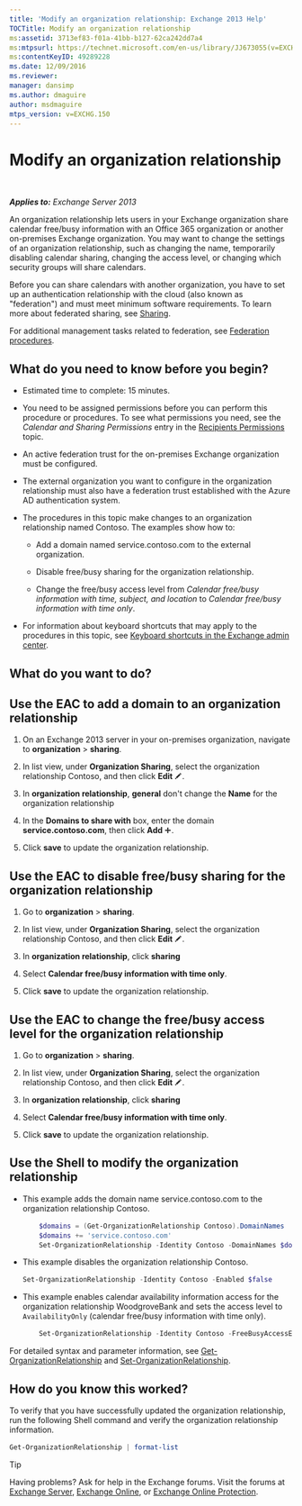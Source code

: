 ```yaml
---
title: 'Modify an organization relationship: Exchange 2013 Help'
TOCTitle: Modify an organization relationship
ms:assetid: 3713ef83-f01a-41bb-b127-62ca242dd7a4
ms:mtpsurl: https://technet.microsoft.com/en-us/library/JJ673055(v=EXCHG.150)
ms:contentKeyID: 49289228
ms.date: 12/09/2016
ms.reviewer: 
manager: dansimp
ms.author: dmaguire
author: msdmaguire
mtps_version: v=EXCHG.150
---
```


# Modify an organization relationship

 

_**Applies to:** Exchange Server 2013_


An organization relationship lets users in your Exchange organization share calendar free/busy information with an Office 365 organization or another on-premises Exchange organization. You may want to change the settings of an organization relationship, such as changing the name, temporarily disabling calendar sharing, changing the access level, or changing which security groups will share calendars.

Before you can share calendars with another organization, you have to set up an authentication relationship with the cloud (also known as "federation") and must meet minimum software requirements. To learn more about federated sharing, see [Sharing](sharing-exchange-2013-help.md).

For additional management tasks related to federation, see [Federation procedures](federation-procedures-exchange-2013-help.md).

## What do you need to know before you begin?

  - Estimated time to complete: 15 minutes.

  - You need to be assigned permissions before you can perform this procedure or procedures. To see what permissions you need, see the *Calendar and Sharing Permissions* entry in the [Recipients Permissions](recipients-permissions-exchange-2013-help.md) topic.

  - An active federation trust for the on-premises Exchange organization must be configured.

  - The external organization you want to configure in the organization relationship must also have a federation trust established with the Azure AD authentication system.

  - The procedures in this topic make changes to an organization relationship named Contoso. The examples show how to:
    
      - Add a domain named service.contoso.com to the external organization.
    
      - Disable free/busy sharing for the organization relationship.
    
      - Change the free/busy access level from *Calendar free/busy information with time, subject, and location* to *Calendar free/busy information with time only*.

  - For information about keyboard shortcuts that may apply to the procedures in this topic, see [Keyboard shortcuts in the Exchange admin center](keyboard-shortcuts-in-the-exchange-admin-center-2013-help.md).

## What do you want to do?

## Use the EAC to add a domain to an organization relationship

1.  On an Exchange 2013 server in your on-premises organization, navigate to **organization** \> **sharing**.

2.  In list view, under **Organization Sharing**, select the organization relationship Contoso, and then click **Edit** ![Edit icon](images/JJ218640.6f53ccb2-1f13-4c02-bea0-30690e6ea71d(EXCHG.150).gif "Edit icon").

3.  In **organization relationship**, **general** don't change the **Name** for the organization relationship

4.  In the **Domains to share with** box, enter the domain **service.contoso.com**, then click **Add** ![Add Icon](images/JJ218640.c1e75329-d6d7-4073-a27d-498590bbb558(EXCHG.150).gif "Add Icon").

5.  Click **save** to update the organization relationship.

## Use the EAC to disable free/busy sharing for the organization relationship

1.  Go to **organization** \> **sharing**.

2.  In list view, under **Organization Sharing**, select the organization relationship Contoso, and then click **Edit** ![Edit icon](images/JJ218640.6f53ccb2-1f13-4c02-bea0-30690e6ea71d(EXCHG.150).gif "Edit icon").

3.  In **organization relationship**, click **sharing**

4.  Select **Calendar free/busy information with time only**.

5.  Click **save** to update the organization relationship.

## Use the EAC to change the free/busy access level for the organization relationship

1.  Go to **organization** \> **sharing**.

2.  In list view, under **Organization Sharing**, select the organization relationship Contoso, and then click **Edit** ![Edit icon](images/JJ218640.6f53ccb2-1f13-4c02-bea0-30690e6ea71d(EXCHG.150).gif "Edit icon").

3.  In **organization relationship**, click **sharing**

4.  Select **Calendar free/busy information with time only**.

5.  Click **save** to update the organization relationship.

## Use the Shell to modify the organization relationship

  - This example adds the domain name service.contoso.com to the organization relationship Contoso.
    
    ```powershell
        $domains = (Get-OrganizationRelationship Contoso).DomainNames
        $domains += 'service.contoso.com'
        Set-OrganizationRelationship -Identity Contoso -DomainNames $domains
    ```

  - This example disables the organization relationship Contoso.
    
    ```powershell
    Set-OrganizationRelationship -Identity Contoso -Enabled $false
    ```

  - This example enables calendar availability information access for the organization relationship WoodgroveBank and sets the access level to `AvailabilityOnly` (calendar free/busy information with time only).
    
    ```powershell
        Set-OrganizationRelationship -Identity Contoso -FreeBusyAccessEnabled $true -FreeBusyAccessLevel AvailabilityOnly
    ```
    
For detailed syntax and parameter information, see [Get-OrganizationRelationship](https://technet.microsoft.com/en-us/library/ee332343\(v=exchg.150\)) and [Set-OrganizationRelationship](https://technet.microsoft.com/en-us/library/ee332326\(v=exchg.150\)).

## How do you know this worked?

To verify that you have successfully updated the organization relationship, run the following Shell command and verify the organization relationship information.

```powershell
Get-OrganizationRelationship | format-list
```


> [!TIP]
> Having problems? Ask for help in the Exchange forums. Visit the forums at <A href="https://go.microsoft.com/fwlink/p/?linkid=60612">Exchange Server</A>, <A href="https://go.microsoft.com/fwlink/p/?linkid=267542">Exchange Online</A>, or <A href="https://go.microsoft.com/fwlink/p/?linkid=285351">Exchange Online Protection</A>.


